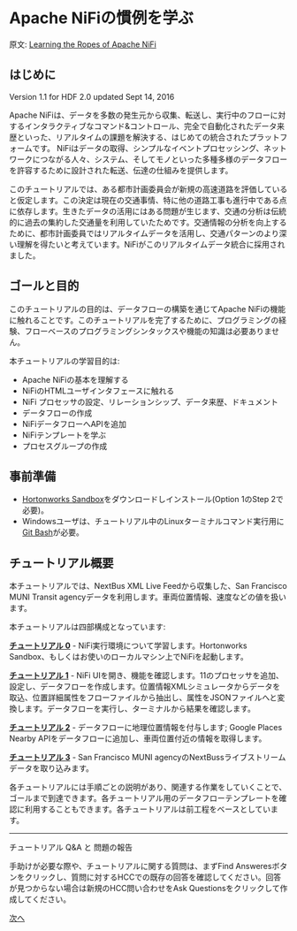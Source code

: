 # Apache NiFiの慣例を学ぶ

原文: [Learning the Ropes of Apache NiFi](http://hortonworks.com/hadoop-tutorial/learning-ropes-apache-nifi/)

## はじめに

Version 1.1 for HDF 2.0 updated Sept 14, 2016

Apache NiFiは、データを多数の発生元から収集、転送し、実行中のフローに対するインタラクティブなコマンド&コントロール、完全で自動化されたデータ来歴といった、リアルタイムの課題を解決する、はじめての統合されたプラットフォームです。
NiFiはデータの取得、シンプルなイベントプロセッシング、ネットワークにつながる人々、システム、そしてモノといった多種多様のデータフローを許容するために設計された転送、伝達の仕組みを提供します。

このチュートリアルでは、ある都市計画委員会が新規の高速道路を評価していると仮定します。この決定は現在の交通事情、特に他の道路工事も進行中である点に依存します。生きたデータの活用にはある問題が生じます、交通の分析は伝統的に過去の集約した交通量を利用していたためです。交通情報の分析を向上するために、都市計画委員ではリアルタイムデータを活用し、交通パターンのより深い理解を得たいと考えています。NiFiがこのリアルタイムデータ統合に採用されました。

## ゴールと目的

このチュートリアルの目的は、データフローの構築を通じてApache NiFiの機能に触れることです。このチュートリアルを完了するために、プログラミングの経験、フローベースのプログラミングシンタックスや機能の知識は必要ありません。

本チュートリアルの学習目的は:

- Apache NiFiの基本を理解する
- NiFiのHTMLユーザインタフェースに触れる
- NiFi プロセッサの設定、リレーションシップ、データ来歴、ドキュメント
- データフローの作成
- NiFiデータフローへAPIを追加
- NiFiテンプレートを学ぶ
- プロセスグループの作成

## 事前準備

- [Hortonworks Sandbox](http://hortonworks.com/products/sandbox/)をダウンロードしインストール(Option 1のStep 2で必要)。
- Windowsユーザは、チュートリアル中のLinuxターミナルコマンド実行用に[Git Bash](https://openhatch.org/missions/windows-setup/install-git-bash)が必要。

## チュートリアル概要

本チュートリアルでは、NextBus XML Live Feedから収集した、San Francisco MUNI Transit agencyデータを利用します。車両位置情報、速度などの値を扱います。

本チュートリアルは四部構成となっています:

**[チュートリアル 0](Ropes-of-Apache-NiFi%3A-Tutorial-0)** - NiFi実行環境について学習します。Hortonworks Sandbox、もしくはお使いのローカルマシン上でNiFiを起動します。

**[チュートリアル 1](Ropes-of-Apache-NiFi%3A-Tutorial-1)** - NiFi UIを開き、機能を確認します。11のプロセッサを追加、設定し、データフローを作成します。位置情報XMLシミュレータからデータを取込、位置詳細属性をフローファイルから抽出し、属性をJSONファイルへと変換します。データフローを実行し、ターミナルから結果を確認します。

**[チュートリアル 2](Ropes-of-Apache-NiFi%3A-Tutorial-2)** - データフローに地理位置情報を付与します; Google Places Nearby APIをデータフローに追加し、車両位置付近の情報を取得します。

**[チュートリアル 3](Ropes-of-Apache-NiFi%3A-Tutorial-3)** - San Francisco MUNI agencyのNextBussライブストリームデータを取り込みます。

各チュートリアルには手順ごとの説明があり、関連する作業をしていくことで、ゴールまで到達できます。各チュートリアル用のデータフローテンプレートを確認に利用することもできます。各チュートリアルは前工程をベースとしています。

---

チュートリアル Q&A と 問題の報告

手助けが必要な際や、チュートリアルに関する質問は、まずFind Answeresボタンをクリックし、質問に対するHCCでの既存の回答を確認してください。回答が見つからない場合は新規のHCC問い合わせをAsk Questionsをクリックして作成してください。

[次へ](Apache-NiFi-Dataflow-Automation-Concepts.md)